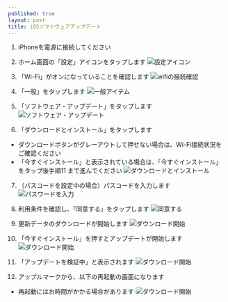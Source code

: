 ```yaml
---
published: true
layout: post
title: iOSソフトウェアアップデート
---
```


1. iPhoneを電源に接続してください

2. ホーム画面の「設定」アイコンをタップします
  ![設定アイコン](/images/update_software/settings-icon.jpg)

3. 「Wi-Fi」がオンになっていることを確認します
  ![wifiの接続確認](/images/update_software/checking_wifi.PNG)

4. 「一般」をタップします
  ![一般アイテム](/images/update_software/general-item.PNG)

5. 「ソフトウェア・アップデート」をタップします
  ![ソフトウェア・アップデート](/images/update_software/software_update-item.PNG)

6. 「ダウンロードとインストール」をタップします
  - ダウンロードボタンがグレーアウトして押せない場合は、Wi-Fi接続状況をご確認ください
  - 「今すぐインストール」と表示されている場合は、「今すぐインストール」をタップ後手順11 まで進んでください
  ![ダウンロードとインストール](/images/update_software/download-and-install.png)

7. （パスコードを設定中の場合）パスコードを入力します
  ![パスワードを入力](/images/update_software/input-password.png)

8. 利用条件を確認し、「同意する」をタップします
  ![同意する](/images/update_software/confirm-page.png)

9. 更新データのダウンロードが開始します
  ![ダウンロード開始](/images/update_software/download-page.png)

10. 「今すぐインストール」を押すとアップデートが開始します
  ![ダウンロード開始](/images/update_software/start-to-install.png)

11. 「アップデートを検証中」と表示されます
  ![ダウンロード開始](/images/update_software/updating.png)

12. アップルマークから、以下の再起動の画面になります
  - 再起動にはお時間がかかる場合があります
  ![ダウンロード開始](/images/update_software/reboot.png)

